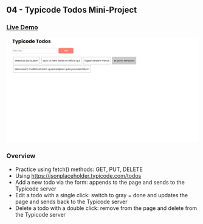 ## 04 - Typicode Todos Mini-Project

### [Live Demo](https://js-typicode-todos-gdbecker.netlify.app/)

!["Page"](./Page.png)

### Overview

- Practice using fetch() methods: GET, PUT, DELETE
- Using https://jsonplaceholder.typicode.com/todos
- Add a new todo via the form: appends to the page and sends to the Typicode server
- Edit a todo with a single click: switch to gray = done and updates the page and sends back to the Typicode server
- Delete a todo with a double click: remove from the page and delete from the Typicode server
